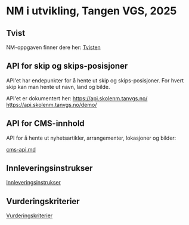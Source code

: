 # NM i utvikling, Tangen VGS, 2025



## Tvist

NM-oppgaven finner dere her: [Tvisten](Tvist-nm-utvikling-25.pdf)

## API for skip og skips-posisjoner

API'et har endepunkter for å hente ut skip og skips-posisjoner. For hvert skip kan man hente ut 
navn, land og bilde. 

API'et er dokumentert her:
https://api.skolenm.tanvgs.no/
https://api.skolenm.tanvgs.no/demo/


## API for CMS-innhold

API for å hente ut nyhetsartikler, arrangementer, lokasjoner og bilder: 

[cms-api.md](cms-api.md)


## Innleveringsinstrukser

[Innleveringsinstrukser ](innlevering-instrukser.md)

## Vurderingskriterier

[Vurderingskriterier](vurderingskriterier.pdf)
